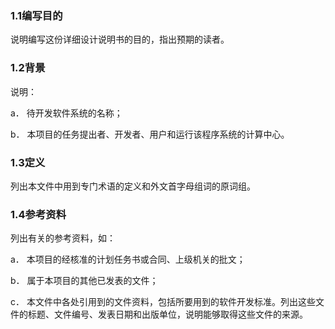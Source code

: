 ### 1.1编写目的

说明编写这份详细设计说明书的目的，指出预期的读者。

### 1.2背景

说明：

a． 待开发软件系统的名称；

b． 本项目的任务提出者、开发者、用户和运行该程序系统的计算中心。

### 1.3定义

列出本文件中用到专门术语的定义和外文首字母组词的原词组。

### 1.4参考资料

列出有关的参考资料，如：

a． 本项目的经核准的计划任务书或合同、上级机关的批文；

b． 属于本项目的其他已发表的文件；

c． 本文件中各处引用到的文件资料，包括所要用到的软件开发标准。列出这些文件的标题、文件编号、发表日期和出版单位，说明能够取得这些文件的来源。
